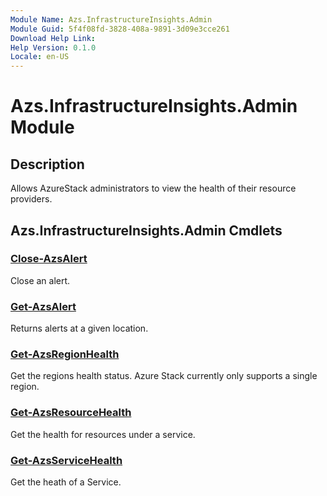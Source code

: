 ```yaml
---
Module Name: Azs.InfrastructureInsights.Admin
Module Guid: 5f4f08fd-3828-408a-9891-3d09e3cce261
Download Help Link: 
Help Version: 0.1.0
Locale: en-US
---
```


# Azs.InfrastructureInsights.Admin Module
## Description
Allows AzureStack administrators to view the health of their resource providers.

## Azs.InfrastructureInsights.Admin Cmdlets
### [Close-AzsAlert](Close-AzsAlert.md)
Close an alert.

### [Get-AzsAlert](Get-AzsAlert.md)
Returns alerts at a given location.

### [Get-AzsRegionHealth](Get-AzsRegionHealth.md)
Get the regions health status.  Azure Stack currently only supports a single region.

### [Get-AzsResourceHealth](Get-AzsResourceHealth.md)
Get the health for resources under a service.

### [Get-AzsServiceHealth](Get-AzsServiceHealth.md)
Get the heath of a Service.

